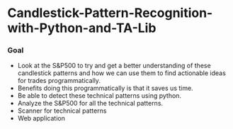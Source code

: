 # Candlestick-Pattern-Recognition-with-Python-and-TA-Lib


### Goal
- Look at the S&P500 to try and get a better understanding of these candlestick patterns and how we can use them to find actionable ideas for trades programmatically.
- Benefits doing this programmatically is that it saves us time.
- Be able to detect these technical patterns using python.
- Analyze the S&P500 for all the technical patterns.
- Scanner for technical patterns
- Web application 
